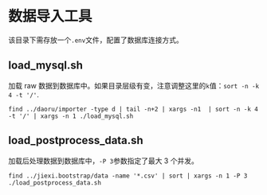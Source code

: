 # 数据导入工具

该目录下需存放一个`.env`文件，配置了数据库连接方式。

## load_mysql.sh

加载 raw 数据到数据库中。如果目录层级有变，注意调整这里的`k`值：`sort -n -k 4 -t '/'`.

```shell
find ../daoru/importer -type d | tail -n+2 | xargs -n1  | sort -n -k 4 -t '/' | xargs -n 1 ./load_mysql.sh 
```

## load_postprocess_data.sh

加载后处理数据到数据库中，`-P 3`参数指定了最大 3 个并发。

```shell
find ../jiexi.bootstrap/data -name '*.csv' | sort | xargs -n 1 -P 3 ./load_postprocess_data.sh
```